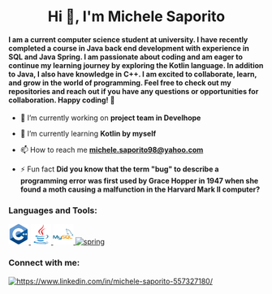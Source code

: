 <h1 align="center">Hi 👋, I'm Michele Saporito</h1>
<h4 align="left">I am a current computer science student at university. I have recently completed a course in Java back end development with experience in SQL and Java Spring. I am passionate about coding and am eager to continue my learning journey by exploring the Kotlin language. In addition to Java, I also have knowledge in C++. I am excited to collaborate, learn, and grow in the world of programming. Feel free to check out my repositories and reach out if you have any questions or opportunities for collaboration. Happy coding! 🚀</h4>

- 🔭 I’m currently working on **project team in Develhope**

- 🌱 I’m currently learning **Kotlin by myself**

- 📫 How to reach me **michele.saporito98@yahoo.com**

- ⚡ Fun fact **Did you know that the term "bug" to describe a programming error was first used by Grace Hopper in 1947 when she found a moth causing a malfunction in the Harvard Mark II computer?**

<h3 align="left">Languages and Tools:</h3>
<p align="left"> <a href="https://www.w3schools.com/cpp/" target="_blank" rel="noreferrer"> <img src="https://raw.githubusercontent.com/devicons/devicon/master/icons/cplusplus/cplusplus-original.svg" alt="cplusplus" width="40" height="40"/> </a> <a href="https://www.java.com" target="_blank" rel="noreferrer"> <img src="https://raw.githubusercontent.com/devicons/devicon/master/icons/java/java-original.svg" alt="java" width="40" height="40"/> </a> <a href="https://www.mysql.com/" target="_blank" rel="noreferrer"> <img src="https://raw.githubusercontent.com/devicons/devicon/master/icons/mysql/mysql-original-wordmark.svg" alt="mysql" width="40" height="40"/> </a> <a href="https://spring.io/" target="_blank" rel="noreferrer"> <img src="https://www.vectorlogo.zone/logos/springio/springio-icon.svg" alt="spring" width="40" height="40"/> </a> </p>

<h3 align="left">Connect with me:</h3>
<p align="left">
<a href="https://linkedin.com/in/michele-saporito-557327180/" target="blank"><img align="center" src="https://raw.githubusercontent.com/rahuldkjain/github-profile-readme-generator/master/src/images/icons/Social/linked-in-alt.svg" alt="https://www.linkedin.com/in/michele-saporito-557327180/" height="30" width="40" /></a>

